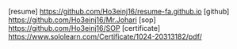[resume] https://github.com/Ho3einj16/resume-fa.github.io
[github] https://github.com/Ho3einj16/Mr.Johari
[sop] https://github.com/Ho3einj16/SOP
[certificate] https://www.sololearn.com/Certificate/1024-20313182/pdf/

